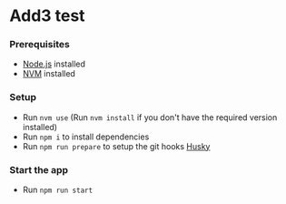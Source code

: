 # Add3 test
### Prerequisites

- [Node.js](https://nodejs.org/) installed
- [NVM](https://github.com/nvm-sh/nvm) installed

### Setup

- Run `nvm use` (Run `nvm install` if you don't have the required version installed)
- Run `npm i` to install dependencies
- Run `npm run prepare` to setup the git hooks [Husky](https://www.npmjs.com/package/husky)

### Start the app

- Run `npm run start`


